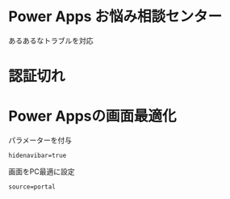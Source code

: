 # Power Apps お悩み相談センター

あるあるなトラブルを対応

# 認証切れ

# Power Appsの画面最適化

パラメーターを付与

```
hidenavibar=true
```

画面をPC最適に設定
```
source=portal
```

